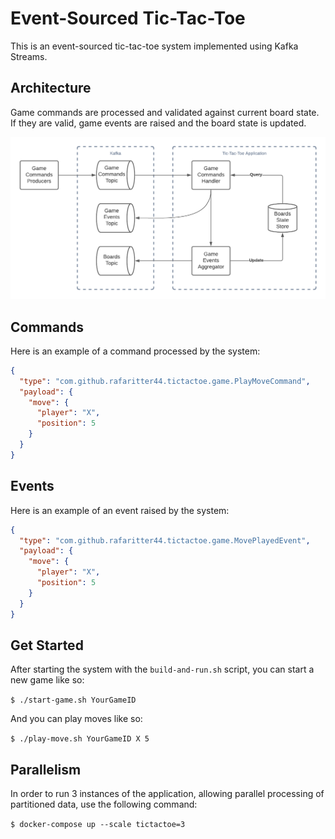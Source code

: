 # Event-Sourced Tic-Tac-Toe

This is an event-sourced tic-tac-toe system implemented using Kafka Streams.

## Architecture

Game commands are processed and validated against current board state. If they are valid, game events are raised and the board state is updated.

![architecture](/event-sourcing/architecture.png)

## Commands

Here is an example of a command processed by the system:

```json
{
  "type": "com.github.rafaritter44.tictactoe.game.PlayMoveCommand",
  "payload": {
    "move": {
      "player": "X",
      "position": 5
    }
  }
}
```

## Events

Here is an example of an event raised by the system:

```json
{
  "type": "com.github.rafaritter44.tictactoe.game.MovePlayedEvent",
  "payload": {
    "move": {
      "player": "X",
      "position": 5
    }
  }
}
```

## Get Started

After starting the system with the `build-and-run.sh` script, you can start a new game like so:

`$ ./start-game.sh YourGameID`

And you can play moves like so:

`$ ./play-move.sh YourGameID X 5`

## Parallelism

In order to run 3 instances of the application, allowing parallel processing of partitioned data, use the following command:

`$ docker-compose up --scale tictactoe=3`
